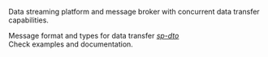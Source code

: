 Data streaming platform and message broker with concurrent data transfer capabilities.  

Message format and types for data transfer *[sp-dto](https://github.com/astromq/streaming-platform/tree/master/sp-dto)*  
Check examples and documentation.